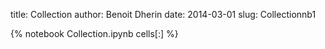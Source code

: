 title: Collection 
author: Benoit Dherin 
date: 2014-03-01
slug:  Collectionnb1 

{% notebook Collection.ipynb cells[:] %}

